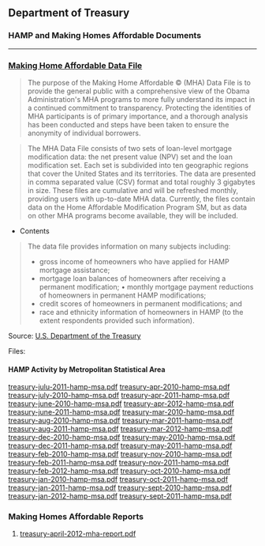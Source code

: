 
## Department of Treasury 

### HAMP and Making Homes Affordable Documents

-----

### [Making Home Affordable Data File](http://www.treasury.gov/initiatives/financial-stability/results/Pages/mha_publicfile.aspx)

> The purpose of the Making Home Affordable © (MHA) Data File is to provide the general public with a comprehensive view of the Obama Administration's MHA programs to more fully understand its impact in a continued commitment to transparency. Protecting the identities of MHA participants is of primary importance, and a thorough analysis has been conducted and steps have been taken to ensure the anonymity of individual borrowers. 

> The MHA Data File consists of two sets of loan-level mortgage modification data: the net present value (NPV) set and the loan modification set. Each set is subdivided into ten geographic regions that cover the United States and its territories. The data are presented in comma separated value (CSV) format and total roughly 3 gigabytes in size. These files are cumulative and will be refreshed monthly, providing users with up-to-date MHA data. Currently, the files contain data on the Home Affordable Modification Program SM, but as data on other MHA programs become available, they will be included.

- Contents 
> The data file provides information on many subjects including: 
> - gross income of homeowners who have applied for HAMP mortgage assistance; 
> - mortgage loan balances of homeowners after receiving a permanent modification; • monthly mortgage payment reductions of homeowners in permanent HAMP modifications; 
> - credit scores of homeowners in permanent modifications; and 
> - race and ethnicity information of homeowners in HAMP (to the extent respondents provided such 
information).



Source: [U.S. Department of the Treasury](http://www.treasury.gov/initiatives/financial-stability/results/MHA-Reports/Pages/default.aspx?page=1)

Files: 

#### HAMP Activity by Metropolitan Statistical Area
[treasury-julu-2011-hamp-msa.pdf](treasury-julu-2011-hamp-msa.pdf)
[treasury-apr-2010-hamp-msa.pdf](treasury-apr-2010-hamp-msa.pdf)
[treasury-july-2010-hamp-msa.pdf](treasury-july-2010-hamp-msa.pdf)
[treasury-apr-2011-hamp-msa.pdf](treasury-apr-2011-hamp-msa.pdf)
[treasury-june-2010-hamp-msa.pdf](treasury-june-2010-hamp-msa.pdf)
[treasury-apr-2012-hamp-msa.pdf](treasury-apr-2012-hamp-msa.pdf)
[treasury-june-2011-hamp-msa.pdf](treasury-june-2011-hamp-msa.pdf)
[treasury-mar-2010-hamp-msa.pdf](treasury-mar-2010-hamp-msa.pdf)
[treasury-aug-2010-hamp-msa.pdf](treasury-aug-2010-hamp-msa.pdf)
[treasury-mar-2011-hamp-msa.pdf](treasury-mar-2011-hamp-msa.pdf)
[treasury-aug-2011-hamp-msa.pdf](treasury-aug-2011-hamp-msa.pdf)
[treasury-mar-2012-hamp-msa.pdf](treasury-mar-2012-hamp-msa.pdf)
[treasury-dec-2010-hamp-msa.pdf](treasury-dec-2010-hamp-msa.pdf)
[treasury-may-2010-hamp-msa.pdf](treasury-may-2010-hamp-msa.pdf)
[treasury-dec-2011-hamp-msa.pdf](treasury-dec-2011-hamp-msa.pdf)
[treasury-may-2011-hamp-msa.pdf](treasury-may-2011-hamp-msa.pdf)
[treasury-feb-2010-hamp-msa.pdf](treasury-feb-2010-hamp-msa.pdf)
[treasury-nov-2010-hamp-msa.pdf](treasury-nov-2010-hamp-msa.pdf)
[treasury-feb-2011-hamp-msa.pdf](treasury-feb-2011-hamp-msa.pdf)
[treasury-nov-2011-hamp-msa.pdf](treasury-nov-2011-hamp-msa.pdf)
[treasury-feb-2012-hamp-msa.pdf](treasury-feb-2012-hamp-msa.pdf)
[treasury-oct-2010-hamp-msa.pdf](treasury-oct-2010-hamp-msa.pdf)
[treasury-jan-2010-hamp-msa.pdf](treasury-jan-2010-hamp-msa.pdf)
[treasury-oct-2011-hamp-msa.pdf](treasury-oct-2011-hamp-msa.pdf)
[treasury-jan-2011-hamp-msa.pdf](treasury-jan-2011-hamp-msa.pdf)
[treasury-sept-2010-hamp-msa.pdf](treasury-sept-2010-hamp-msa.pdf)
[treasury-jan-2012-hamp-msa.pdf](treasury-jan-2012-hamp-msa.pdf)
[treasury-sept-2011-hamp-msa.pdf](treasury-sept-2011-hamp-msa.pdf)


### Making Homes Affordable Reports

1. [treasury-april-2012-mha-report.pdf](treasury-april-2012-mha-report.pdf)



